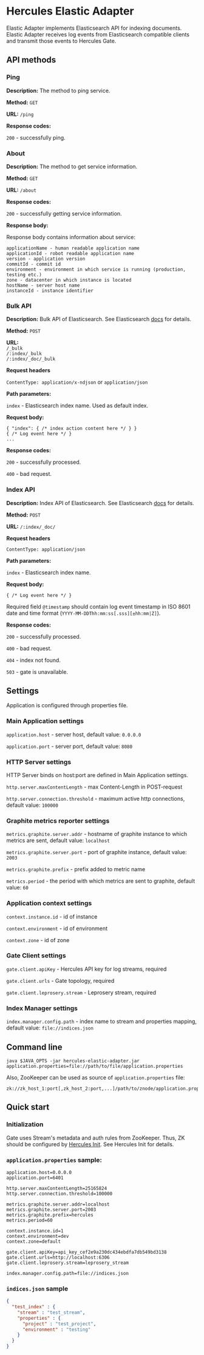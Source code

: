 # Hercules Elastic Adapter
Elastic Adapter implements Elasticsearch API for indexing documents.
Elastic Adapter receives log events from Elasticsearch compatible clients and transmit those events to Hercules Gate.

## API methods
### Ping

**Description:** The method to ping service.

**Method:** `GET`

**URL:** `/ping`

**Response codes:**

`200` - successfully ping.

### About

**Description:** The method to get service information.

**Method:** `GET`

**URL:** `/about`

**Response codes:**

`200` - successfully getting service information.

**Response body:**

Response body contains information about service:

```
applicationName - human readable application name
applicationId - robot readable application name
version - application version
commitId - commit id
environment - environment in which service is running (production, testing etc.)
zone - datacenter in which instance is located
hostName - server host name
instanceId - instance identifier
```

### Bulk API

**Description:** Bulk API of Elasticsearch.
See Elasticsearch [docs](https://www.elastic.co/guide/en/elasticsearch/reference/current/docs-bulk.html) for details.

**Method:** `POST`

**URL:**  
`/_bulk`  
`/:index/_bulk`  
`/:index/_doc/_bulk`

**Request headers**

`ContentType: application/x-ndjson` or `application/json`

**Path parameters:**

`index` - Elasticsearch index name. Used as default index.

**Request body:**

```
{ "index": { /* index action content here */ } }
{ /* Log event here */ }
...
```

**Response codes:**

`200` - successfully processed.

`400` - bad request.

### Index API

**Description:** Index API of Elasticsearch.
See Elasticsearch [docs](https://www.elastic.co/guide/en/elasticsearch/reference/current/docs-index_.html) for details.

**Method:** `POST`

**URL:** `/:index/_doc/`

**Request headers**

`ContentType: application/json`

**Path parameters:**

`index` - Elasticsearch index name.

**Request body:**

```
{ /* Log event here */ }
```
Required field `@timestamp` should contain log event timestamp in ISO 8601 date and time format (`YYYY-MM-DDThh:mm:ss[.sss][±hh:mm|Z]`).

**Response codes:**

`200` - successfully processed.

`400` - bad request.

`404` - index not found.

`503` - gate is unavailable.

## Settings
Application is configured through properties file.

### Main Application settings
`application.host` - server host, default value: `0.0.0.0`

`application.port` - server port, default value: `8080`

### HTTP Server settings
HTTP Server binds on host:port are defined in Main Application settings.

`http.server.maxContentLength` - max Content-Length in POST-request

`http.server.connection.threshold` - maximum active http connections, default value: `100000`

### Graphite metrics reporter settings
`metrics.graphite.server.addr` - hostname of graphite instance to which metrics are sent, default value: `localhost`

`metrics.graphite.server.port` - port of graphite instance, default value: `2003`

`metrics.graphite.prefix` - prefix added to metric name

`metrics.period` - the period with which metrics are sent to graphite, default value: `60`

### Application context settings
`context.instance.id` - id of instance

`context.environment` - id of environment

`context.zone` - id of zone

### Gate Client settings
`gate.client.apiKey` - Hercules API key for log streams, required

`gate.client.urls` - Gate topology, required

`gate.client.leprosery.stream` - Leprosery stream, required

### Index Manager settings
`index.manager.config.path` - index name to stream and properties mapping, default value: `file://indices.json`

## Command line
`java $JAVA_OPTS -jar hercules-elastic-adapter.jar application.properties=file://path/to/file/application.properties`

Also, ZooKeeper can be used as source of `application.properties` file:  
```
zk://zk_host_1:port[,zk_host_2:port,...]/path/to/znode/application.properties
```

## Quick start
### Initialization
Gate uses Stream's metadata and auth rules from ZooKeeper. Thus, ZK should be configured by [Hercules Init](../hercules-init/README.md). See Hercules Init for details.

### `application.properties` sample:
```properties
application.host=0.0.0.0
application.port=6401

http.server.maxContentLength=25165824
http.server.connection.threshold=100000

metrics.graphite.server.addr=localhost
metrics.graphite.server.port=2003
metrics.graphite.prefix=hercules
metrics.period=60

context.instance.id=1
context.environment=dev
context.zone=default

gate.client.apiKey=api_key_cef2e9a230dc434ebdfa7db549bd3138
gate.client.urls=http://localhost:6306
gate.client.leprosery.stream=leprosery_stream

index.manager.config.path=file://indices.json
```

### `indices.json` sample
```json
{
  "test_index" : {
    "stream" : "test_stream",
    "properties" : {
      "project" : "test_project",
      "environment" : "testing"
    }
  }
}
```
